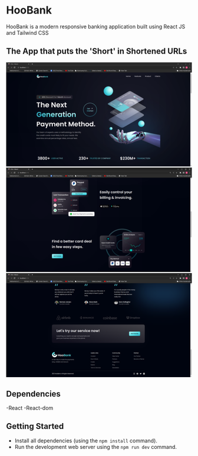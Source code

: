 # HooBank

HooBank is a modern responsive banking application built using React JS and Tailwind CSS

## The App that puts the 'Short' in Shortened URLs

!["screenshot of main section"](https://github.com/Staxisfun/modern_bank_app/blob/main/docs/HooBank_mainpage.png?raw=true)
!["screenshot of card section"](https://github.com/Staxisfun/modern_bank_app/blob/main/docs/HooBank_Card.png?raw=true)
!["screenshot of footer"](https://github.com/Staxisfun/modern_bank_app/blob/main/docs/Hoobank_Footer.png?raw=true)

## Dependencies

-React
-React-dom

## Getting Started

- Install all dependencies (using the `npm install` command).
- Run the development web server using the `npm run dev` command.